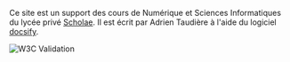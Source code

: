 Ce site est un support des cours de Numérique et Sciences Informatiques du lycée privé [Scholae](https://scholae.fr). Il est écrit par Adrien Taudière à l'aide du logiciel [docsify](docsify.js.org/).

![W3C Validation](https://img.shields.io/w3c-validation/html?targetUrl=https%3A%2F%2Fadrientaudiere.github.io%2Fcours_nsi)